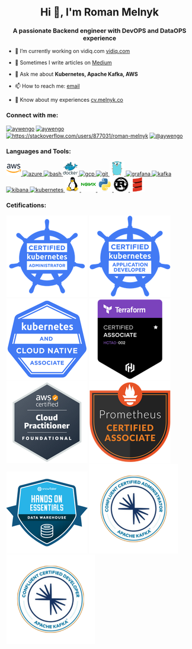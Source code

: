 <h1 align="center">Hi 👋, I'm Roman Melnyk</h1>
<h3 align="center">A passionate Backend engineer with DevOPS and DataOPS experience</h3>

- 🔭 I’m currently working on vidiq.com [vidiq.com](vidiq.com)

- 📝 Sometimes I write articles on [Medium](https://medium.com/@aywengo)

- 💬 Ask me about **Kubernetes, Apache Kafka, AWS**

-  📫 How to reach me: [email](mailto:aywengo@gmail.com)

- 📄 Know about my experiences [cv.melnyk.co](cv.melnyk.co)

<h3 align="left">Connect with me:</h3>
<p align="left">
<a href="https://twitter.com/aywengo" target="blank"><img align="center" src="https://raw.githubusercontent.com/rahuldkjain/github-profile-readme-generator/master/src/images/icons/Social/twitter.svg" alt="aywengo" height="30" width="40" /></a>
<a href="https://linkedin.com/in/aywengo" target="blank"><img align="center" src="https://raw.githubusercontent.com/rahuldkjain/github-profile-readme-generator/master/src/images/icons/Social/linked-in-alt.svg" alt="aywengo" height="30" width="40" /></a>
<a href="https://stackoverflow.com/users/https://stackoverflow.com/users/877031/roman-melnyk" target="blank"><img align="center" src="https://raw.githubusercontent.com/rahuldkjain/github-profile-readme-generator/master/src/images/icons/Social/stack-overflow.svg" alt="https://stackoverflow.com/users/877031/roman-melnyk" height="30" width="40" /></a>
<a href="https://medium.com/@aywengo" target="blank"><img align="center" src="https://raw.githubusercontent.com/rahuldkjain/github-profile-readme-generator/master/src/images/icons/Social/medium.svg" alt="@aywengo" height="30" width="40" /></a>
</p>

<h3 align="left">Languages and Tools:</h3>
<p align="left"> <a href="https://aws.amazon.com" target="_blank" rel="noreferrer"> <img src="https://raw.githubusercontent.com/devicons/devicon/master/icons/amazonwebservices/amazonwebservices-original-wordmark.svg" alt="aws" width="40" height="40"/> </a> <a href="https://azure.microsoft.com/en-in/" target="_blank" rel="noreferrer"> <img src="https://www.vectorlogo.zone/logos/microsoft_azure/microsoft_azure-icon.svg" alt="azure" width="40" height="40"/> </a> <a href="https://www.gnu.org/software/bash/" target="_blank" rel="noreferrer"> <img src="https://www.vectorlogo.zone/logos/gnu_bash/gnu_bash-icon.svg" alt="bash" width="40" height="40"/> </a> <a href="https://www.docker.com/" target="_blank" rel="noreferrer"> <img src="https://raw.githubusercontent.com/devicons/devicon/master/icons/docker/docker-original-wordmark.svg" alt="docker" width="40" height="40"/> </a> <a href="https://cloud.google.com" target="_blank" rel="noreferrer"> <img src="https://www.vectorlogo.zone/logos/google_cloud/google_cloud-icon.svg" alt="gcp" width="40" height="40"/> </a> <a href="https://git-scm.com/" target="_blank" rel="noreferrer"> <img src="https://www.vectorlogo.zone/logos/git-scm/git-scm-icon.svg" alt="git" width="40" height="40"/> </a> <a href="https://golang.org" target="_blank" rel="noreferrer"> <img src="https://raw.githubusercontent.com/devicons/devicon/master/icons/go/go-original.svg" alt="go" width="40" height="40"/> </a> <a href="https://grafana.com" target="_blank" rel="noreferrer"> <img src="https://www.vectorlogo.zone/logos/grafana/grafana-icon.svg" alt="grafana" width="40" height="40"/> </a> <a href="https://kafka.apache.org/" target="_blank" rel="noreferrer"> <img src="https://www.vectorlogo.zone/logos/apache_kafka/apache_kafka-icon.svg" alt="kafka" width="40" height="40"/> </a> <a href="https://www.elastic.co/kibana" target="_blank" rel="noreferrer"> <img src="https://www.vectorlogo.zone/logos/elasticco_kibana/elasticco_kibana-icon.svg" alt="kibana" width="40" height="40"/> </a> <a href="https://kubernetes.io" target="_blank" rel="noreferrer"> <img src="https://www.vectorlogo.zone/logos/kubernetes/kubernetes-icon.svg" alt="kubernetes" width="40" height="40"/> </a> <a href="https://www.linux.org/" target="_blank" rel="noreferrer"> <img src="https://raw.githubusercontent.com/devicons/devicon/master/icons/linux/linux-original.svg" alt="linux" width="40" height="40"/> </a> <a href="https://www.nginx.com" target="_blank" rel="noreferrer"> <img src="https://raw.githubusercontent.com/devicons/devicon/master/icons/nginx/nginx-original.svg" alt="nginx" width="40" height="40"/> </a> <a href="https://www.python.org" target="_blank" rel="noreferrer"> <img src="https://raw.githubusercontent.com/devicons/devicon/master/icons/python/python-original.svg" alt="python" width="40" height="40"/> </a> <a href="https://www.rust-lang.org" target="_blank" rel="noreferrer"> <img src="https://raw.githubusercontent.com/devicons/devicon/master/icons/rust/rust-plain.svg" alt="rust" width="40" height="40"/> </a> <a href="https://www.scala-lang.org" target="_blank" rel="noreferrer"> <img src="https://raw.githubusercontent.com/devicons/devicon/master/icons/scala/scala-original.svg" alt="scala" width="40" height="40"/> </a> </p>


<h3 align="left">Cetifications:</h3>
<p align="left"><p align="left">

![CKA](./cka.png)
![CKAD](./ckad.png)
![KCNA](./kcna.png)
![Terraform Assosiate](./tf_ass.png)
![AWS Practitioner](./aws_prac.png)
![PCA](./pca.png)
![Snowflake DWH](./snowflake_dwh.png)
<a href="https://www.credential.net/213038cb-63dd-4063-bfb3-a023c964e995">
  <img src="./CCAAK.png" alt="CCAAK" width="240" height="240">
</a>
<a href="https://www.credential.net/10411313-ec6b-4bae-9a3a-09a49bd5617a#gs.2xv01z">
  <img src="./CCDAK.png" alt="CCDAK" width="240" height="240">
</a>
</p>
